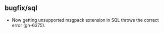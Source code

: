 ## bugfix/sql

* Now getting unsupported msgpack extension in SQL throws the correct
  error (gh-6375).
